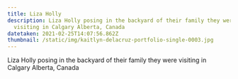 ```yaml
---
title: Liza Holly
description: Liza Holly posing in the backyard of their family they were
  visiting in Calgary Alberta, Canada
datetaken: 2021-02-25T14:07:56.862Z
thumbnail: /static/img/kaitlyn-delacruz-portfolio-single-0003.jpg
---
```

Liza Holly posing in the backyard of their family they were visiting in Calgary Alberta, Canada